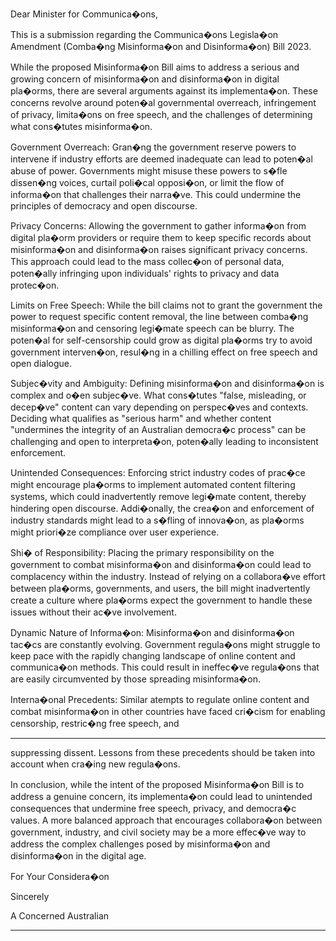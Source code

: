 Dear Minister for Communica�ons,

This is a submission regarding the Communica�ons Legisla�on Amendment (Comba�ng
Misinforma�on and Disinforma�on) Bill 2023.

While the proposed Misinforma�on Bill aims to address a serious and growing concern of
misinforma�on and disinforma�on in digital pla�orms, there are several arguments against its
implementa�on. These concerns revolve around poten�al governmental overreach, infringement of
privacy, limita�ons on free speech, and the challenges of determining what cons�tutes
misinforma�on.

Government Overreach: Gran�ng the government reserve powers to intervene if industry efforts
are deemed inadequate can lead to poten�al abuse of power. Governments might misuse these
powers to s�fle dissen�ng voices, curtail poli�cal opposi�on, or limit the flow of informa�on that
challenges their narra�ve. This could undermine the principles of democracy and open discourse.

Privacy Concerns: Allowing the government to gather informa�on from digital pla�orm providers
or require them to keep specific records about misinforma�on and disinforma�on raises significant
privacy concerns. This approach could lead to the mass collec�on of personal data, poten�ally
infringing upon individuals' rights to privacy and data protec�on.

Limits on Free Speech: While the bill claims not to grant the government the power to request
specific content removal, the line between comba�ng misinforma�on and censoring legi�mate
speech can be blurry. The poten�al for self-censorship could grow as digital pla�orms try to avoid
government interven�on, resul�ng in a chilling effect on free speech and open dialogue.

Subjec�vity and Ambiguity: Defining misinforma�on and disinforma�on is complex and o�en
subjec�ve. What cons�tutes "false, misleading, or decep�ve" content can vary depending on
perspec�ves and contexts. Deciding what qualifies as "serious harm" and whether content
"undermines the integrity of an Australian democra�c process" can be challenging and open to
interpreta�on, poten�ally leading to inconsistent enforcement.

Unintended Consequences: Enforcing strict industry codes of prac�ce might encourage pla�orms
to implement automated content filtering systems, which could inadvertently remove legi�mate
content, thereby hindering open discourse. Addi�onally, the crea�on and enforcement of industry
standards might lead to a s�fling of innova�on, as pla�orms might priori�ze compliance over user
experience.

Shi� of Responsibility: Placing the primary responsibility on the government to combat
misinforma�on and disinforma�on could lead to complacency within the industry. Instead of relying
on a collabora�ve effort between pla�orms, governments, and users, the bill might inadvertently
create a culture where pla�orms expect the government to handle these issues without their ac�ve
involvement.

Dynamic Nature of Informa�on: Misinforma�on and disinforma�on tac�cs are constantly evolving.
Government regula�ons might struggle to keep pace with the rapidly changing landscape of online
content and communica�on methods. This could result in ineffec�ve regula�ons that are easily
circumvented by those spreading misinforma�on.

Interna�onal Precedents: Similar atempts to regulate online content and combat misinforma�on
in other countries have faced cri�cism for enabling censorship, restric�ng free speech, and


-----

suppressing dissent. Lessons from these precedents should be taken into account when cra�ing new
regula�ons.

In conclusion, while the intent of the proposed Misinforma�on Bill is to address a genuine concern,
its implementa�on could lead to unintended consequences that undermine free speech, privacy, and
democra�c values. A more balanced approach that encourages collabora�on between government,
industry, and civil society may be a more effec�ve way to address the complex challenges posed by
misinforma�on and disinforma�on in the digital age.

For Your Considera�on

Sincerely

A Concerned Australian


-----


